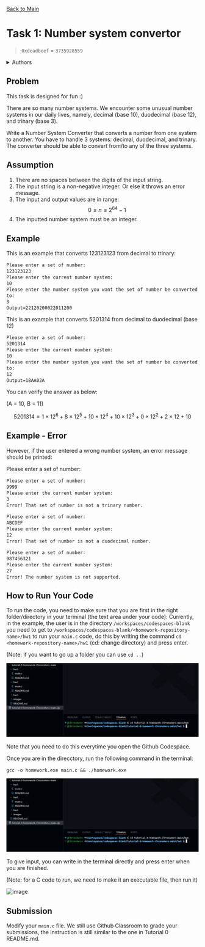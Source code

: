 [Back to Main](../../README.md)

# Task 1: Number system convertor

> `0xdeadbeef` = `3735928559` 

<details>

<summary>Authors</summary>

Li Chi Kin (ckliam@connect.ust.hk)

</details>

## Problem

This task is designed for fun :) &#x20;

There are so many number systems. We encounter some unusual number systems in our daily lives, namely, decimal (base 10), duodecimal (base 12), and trinary (base 3).&#x20;

Write a Number System Converter that converts a number from one system to another. You have to handle 3 systems: decimal, duodecimal, and trinary. The converter should be able to convert from/to any of the three systems.

## Assumption

1. There are no spaces between the digits of the input string.
2. The input string is a non-negative integer. Or else it throws an error message.
3. The input and output values are in range:   $$0\leq n\leq 2^{64}-1$$
4. The inputted number system must be an integer.

## Example

This is an example that converts 123123123 from decimal to trinary:

```
Please enter a set of number:
123123123
Please enter the current number system:
10
Please enter the number system you want the set of number be converted to:
3
Output=22120200022011200
```

This is an example that converts 5201314 from decimal to duodecimal (base 12)

```
Please enter a set of number:
5201314
Please enter the current number system:
10
Please enter the number system you want the set of number be converted to:
12
Output=18AA02A
```

You can verify the answer as below:

(A = 10, B = 11)

$$5201314 = 1\times12^{6}+8\times12^{5}+10\times12^4+10\times12^3+0\times12^2+2\times12+10$$



## Example - Error

However, if the user entered a wrong number system, an error message should be printed:

Please enter a set of number:

```
Please enter a set of number:
9999 
Please enter the current number system:
3
Error! That set of number is not a trinary number.
```

```
Please enter a set of number:
ABCDEF 
Please enter the current number system:
12 
Error! That set of number is not a duodecimal number.
```

```
Please enter a set of number:
987456321
Please enter the current number system:
27
Error! The number system is not supported.
```

## How to Run Your Code

To run the code, you need to make sure that you are first in the right folder/directory in your terminal (the text area under your code):
Currently, in the example, the user is in the directory `/workspaces/codespaces-blank` you need to get to `/workspaces/codespaces-blank/<homework-repository-name>/hw1` to run your `main.c` code, do this by writing the command `cd <homework-repository-name>/hw1` (cd: change directory) and press enter.

(Note: if you want to go up a folder you can use `cd ..`)

![image](./../../images/462ba8f7-a31a-4797-86fc-250e2d353d8e.png)


Note that you need to do this everytime you open the Github Codespace.

Once you are in the direcctory, run the following command in the terminal:
```
gcc -o homework.exe main.c && ./homework.exe 
``` 

![image](./../../images/368292205-462ba8f7-a31a-4797-86fc-250e2d353d8e.png)

To give input, you can write in the terminal directly and press enter when you are finished.

(Note: for a C code to run, we need to make it an executable file, then run it)

![image](https://github.com/user-attachments/assets/7b1858cd-913b-4a84-8780-440fa3da12e6)

## Submission
Modify your `main.c` file. We still use Github Classroom to grade your submissions, the instruction is still similar to the one in Tutorial 0 README.md.
